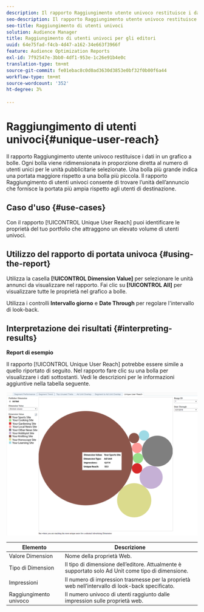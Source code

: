 ```yaml
---
description: Il rapporto Raggiungimento utente univoco restituisce i dati in un grafico a bolle. Ogni bolla viene ridimensionata in proporzione diretta al numero di utenti unici per le unità pubblicitarie selezionate. Una bolla più grande indica una portata maggiore rispetto a una bolla più piccola. Il rapporto Raggiungimento di utenti univoci consente di trovare l’unità dell’annuncio che fornisce la portata più ampia rispetto agli utenti di destinazione.
seo-description: Il rapporto Raggiungimento utente univoco restituisce i dati in un grafico a bolle. Ogni bolla viene ridimensionata in proporzione diretta al numero di utenti unici per le unità pubblicitarie selezionate. Una bolla più grande indica una portata maggiore rispetto a una bolla più piccola. Il rapporto Raggiungimento di utenti univoci consente di trovare l’unità dell’annuncio che fornisce la portata più ampia rispetto agli utenti di destinazione.
seo-title: Raggiungimento di utenti univoci
solution: Audience Manager
title: Raggiungimento di utenti univoci per gli editori
uuid: 64e75fad-f4cb-4d47-a162-34e663f3966f
feature: Audience Optimization Reports
exl-id: 7f92547e-3bb0-4df1-953e-1c26e91b4e0c
translation-type: tm+mt
source-git-commit: fe01ebac8c0d0ad3630d3853e0bf32f0b00f6a44
workflow-type: tm+mt
source-wordcount: '352'
ht-degree: 3%

---
```


# Raggiungimento di utenti univoci{#unique-user-reach}

Il rapporto Raggiungimento utente univoco restituisce i dati in un grafico a bolle. Ogni bolla viene ridimensionata in proporzione diretta al numero di utenti unici per le unità pubblicitarie selezionate. Una bolla più grande indica una portata maggiore rispetto a una bolla più piccola. Il rapporto Raggiungimento di utenti univoci consente di trovare l’unità dell’annuncio che fornisce la portata più ampia rispetto agli utenti di destinazione.

## Caso d&#39;uso {#use-cases}

Con il rapporto [!UICONTROL Unique User Reach] puoi identificare le proprietà del tuo portfolio che attraggono un elevato volume di utenti univoci.

## Utilizzo del rapporto di portata univoca {#using-the-report}

Utilizza la casella **[!UICONTROL Dimension Value]** per selezionare le unità annunci da visualizzare nel rapporto. Fai clic su **[!UICONTROL All]** per visualizzare tutte le proprietà nel grafico a bolle.

Utilizza i controlli **Intervallo giorno** e **Date Through** per regolare l&#39;intervallo di look-back.

## Interpretazione dei risultati {#interpreting-results}

**Report di esempio**

Il rapporto [!UICONTROL Unique User Reach] potrebbe essere simile a quello riportato di seguito. Nel rapporto fare clic su una bolla per visualizzare i dati sottostanti. Vedi le descrizioni per le informazioni aggiuntive nella tabella seguente.

![](assets/publisher_unique_user_reach.png)

| Elemento | Descrizione |
|--- |--- |
| Valore Dimension | Nome della proprietà Web. |
| Tipo di Dimension | Il tipo di dimensione dell’editore. Attualmente è supportato solo Ad Unit come tipo di dimensione. |
| Impressioni | Il numero di impression trasmesse per la proprietà web nell’intervallo di look-back specificato. |
| Raggiungimento univoco | Il numero univoco di utenti raggiunto dalle impression sulle proprietà web. |
